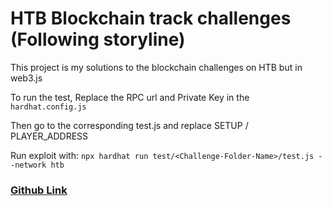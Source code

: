 # HTB Blockchain track challenges (Following storyline)

This project is my solutions to the blockchain challenges on HTB but in web3.js

To run the test, Replace the RPC url and Private Key in the `hardhat.config.js`

Then go to the corresponding test.js and replace SETUP / PLAYER_ADDRESS

Run exploit with: 
`npx hardhat run test/<Challenge-Folder-Name>/test.js --network htb`

<meta name="google-site-verification" content="y-KzSE8Q1SFPY623yUb1s_gjFXoKHU3wi3KS9Lmxnro" />

### [Github Link](https://github.com/Ab1z3r/HTB-Blockchain-Track---Storyline-Mode)
